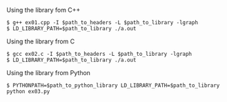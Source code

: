 Using the library fom C++

```
$ g++ ex01.cpp -I $path_to_headers -L $path_to_library -lgraph
$ LD_LIBRARY_PATH=$path_to_library ./a.out
```

Using the library from C

```
$ gcc ex02.c -I $path_to_headers -L $path_to_library -lgraph
$ LD_LIBRARY_PATH=$path_to_library ./a.out
```

Using the library from Python

```
$ PYTHONPATH=$path_to_python_library LD_LIBRARY_PATH=$path_to_library python ex03.py
```
